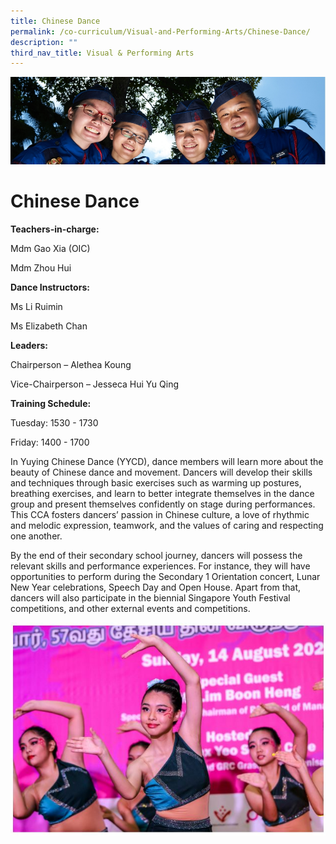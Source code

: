 ```yaml
---
title: Chinese Dance
permalink: /co-curriculum/Visual-and-Performing-Arts/Chinese-Dance/
description: ""
third_nav_title: Visual & Performing Arts
---
```

![](/images/CCA.jpg)

Chinese Dance
=============

<b> Teachers-in-charge: </b>

Mdm Gao Xia (OIC)

Mdm Zhou Hui

  

<b> Dance Instructors: </b>

Ms Li Ruimin

Ms Elizabeth Chan

  

<b> Leaders: </b>

Chairperson – Alethea Koung 

Vice-Chairperson – Jesseca Hui Yu Qing 

  

<b> Training Schedule: </b>

Tuesday: 1530 - 1730

Friday: 1400 - 1700

  

In Yuying Chinese Dance (YYCD), dance members will learn more about the beauty of Chinese dance and movement. Dancers will develop their skills and techniques through basic exercises such as warming up postures, breathing exercises, and learn to better integrate themselves in the dance group and present themselves confidently on stage during performances. This CCA fosters dancers’ passion in Chinese culture, a love of rhythmic and melodic expression, teamwork, and the values of caring and respecting one another.

  

By the end of their secondary school journey, dancers will possess the relevant skills and performance experiences. For instance, they will have opportunities to perform during the Secondary 1 Orientation concert, Lunar New Year celebrations, Speech Day and Open House. Apart from that, dancers will also participate in the biennial Singapore Youth Festival competitions, and other external events and competitions.

![](/images/CD.jpeg)